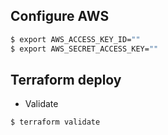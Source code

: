 ## Configure AWS

```sh
$ export AWS_ACCESS_KEY_ID=""
$ export AWS_SECRET_ACCESS_KEY=""
```

## Terraform deploy 

- Validate
```sh
$ terraform validate
```